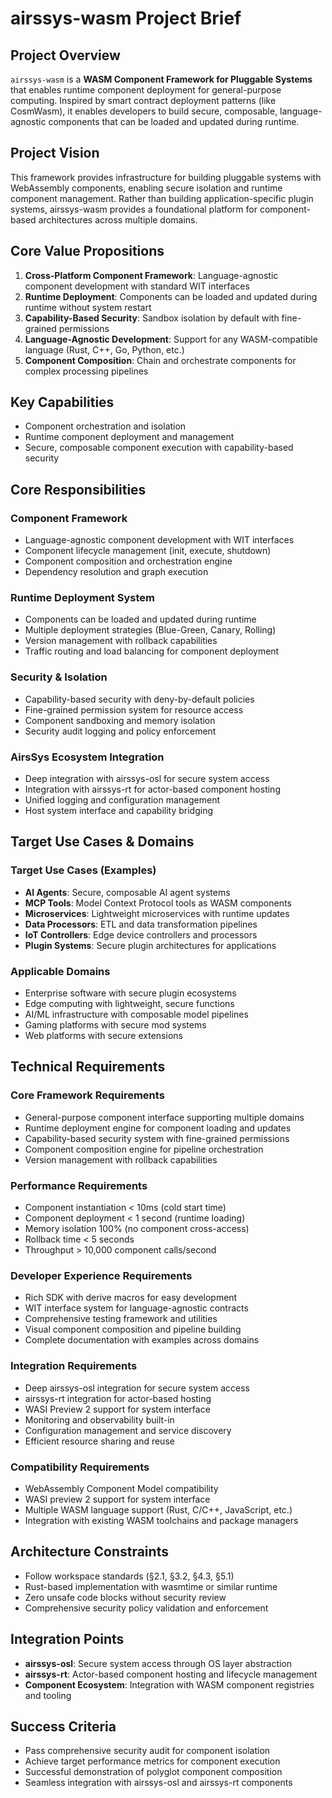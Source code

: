# airssys-wasm Project Brief

## Project Overview
`airssys-wasm` is a **WASM Component Framework for Pluggable Systems** that enables runtime component deployment for general-purpose computing. Inspired by smart contract deployment patterns (like CosmWasm), it enables developers to build secure, composable, language-agnostic components that can be loaded and updated during runtime.

## Project Vision
This framework provides infrastructure for building pluggable systems with WebAssembly components, enabling secure isolation and runtime component management. Rather than building application-specific plugin systems, airssys-wasm provides a foundational platform for component-based architectures across multiple domains.

## Core Value Propositions
1. **Cross-Platform Component Framework**: Language-agnostic component development with standard WIT interfaces
2. **Runtime Deployment**: Components can be loaded and updated during runtime without system restart
3. **Capability-Based Security**: Sandbox isolation by default with fine-grained permissions
4. **Language-Agnostic Development**: Support for any WASM-compatible language (Rust, C++, Go, Python, etc.)
5. **Component Composition**: Chain and orchestrate components for complex processing pipelines

## Key Capabilities
- Component orchestration and isolation
- Runtime component deployment and management
- Secure, composable component execution with capability-based security

## Core Responsibilities

### Component Framework
- Language-agnostic component development with WIT interfaces
- Component lifecycle management (init, execute, shutdown)
- Component composition and orchestration engine
- Dependency resolution and graph execution

### Runtime Deployment System  
- Components can be loaded and updated during runtime
- Multiple deployment strategies (Blue-Green, Canary, Rolling)
- Version management with rollback capabilities
- Traffic routing and load balancing for component deployment

### Security & Isolation
- Capability-based security with deny-by-default policies
- Fine-grained permission system for resource access
- Component sandboxing and memory isolation
- Security audit logging and policy enforcement

### AirsSys Ecosystem Integration
- Deep integration with airssys-osl for secure system access
- Integration with airssys-rt for actor-based component hosting
- Unified logging and configuration management
- Host system interface and capability bridging

## Target Use Cases & Domains

### Target Use Cases (Examples)
- **AI Agents**: Secure, composable AI agent systems
- **MCP Tools**: Model Context Protocol tools as WASM components
- **Microservices**: Lightweight microservices with runtime updates
- **Data Processors**: ETL and data transformation pipelines
- **IoT Controllers**: Edge device controllers and processors
- **Plugin Systems**: Secure plugin architectures for applications

### Applicable Domains
- Enterprise software with secure plugin ecosystems
- Edge computing with lightweight, secure functions
- AI/ML infrastructure with composable model pipelines
- Gaming platforms with secure mod systems
- Web platforms with secure extensions

## Technical Requirements

### Core Framework Requirements
- General-purpose component interface supporting multiple domains
- Runtime deployment engine for component loading and updates
- Capability-based security system with fine-grained permissions
- Component composition engine for pipeline orchestration
- Version management with rollback capabilities

### Performance Requirements
- Component instantiation < 10ms (cold start time)
- Component deployment < 1 second (runtime loading)
- Memory isolation 100% (no component cross-access)
- Rollback time < 5 seconds
- Throughput > 10,000 component calls/second

### Developer Experience Requirements
- Rich SDK with derive macros for easy development
- WIT interface system for language-agnostic contracts
- Comprehensive testing framework and utilities
- Visual component composition and pipeline building
- Complete documentation with examples across domains

### Integration Requirements
- Deep airssys-osl integration for secure system access
- airssys-rt integration for actor-based hosting
- WASI Preview 2 support for system interface
- Monitoring and observability built-in
- Configuration management and service discovery
- Efficient resource sharing and reuse

### Compatibility Requirements
- WebAssembly Component Model compatibility
- WASI preview 2 support for system interface
- Multiple WASM language support (Rust, C/C++, JavaScript, etc.)
- Integration with existing WASM toolchains and package managers

## Architecture Constraints
- Follow workspace standards (§2.1, §3.2, §4.3, §5.1)
- Rust-based implementation with wasmtime or similar runtime
- Zero unsafe code blocks without security review
- Comprehensive security policy validation and enforcement

## Integration Points
- **airssys-osl**: Secure system access through OS layer abstraction
- **airssys-rt**: Actor-based component hosting and lifecycle management
- **Component Ecosystem**: Integration with WASM component registries and tooling

## Success Criteria
- Pass comprehensive security audit for component isolation
- Achieve target performance metrics for component execution
- Successful demonstration of polyglot component composition
- Seamless integration with airssys-osl and airssys-rt components